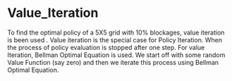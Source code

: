 # Value_Iteration
To find the optimal policy of a 5X5 grid with 10% blockages, value iteration is been used . Value iteration is the special case for Policy Iteration. When the process of policy evaluation is stopped after one step. For value Iteration, Bellman Optimal Equation is used. We start off with some random Value Function (say zero) and then we iterate this process using Bellman Optimal Equation.
